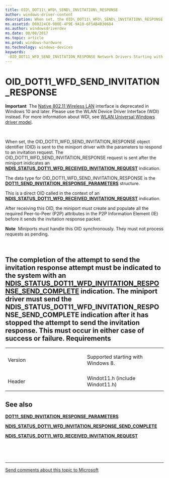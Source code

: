 ```yaml
---
title: OID\_DOT11\_WFD\_SEND\_INVITATION\_RESPONSE
author: windows-driver-content
description: When set, the OID\_DOT11\_WFD\_SEND\_INVITATION\_RESPONSE object identifier (OID) is sent to the miniport driver with the parameters to respond to an invitation request.
ms.assetid: D80224C0-980E-4F9E-9A10-6F5AB4B306D4
ms.author: windowsdriverdev
ms.date: 08/08/2017
ms.topic: article
ms.prod: windows-hardware
ms.technology: windows-devices
keywords: 
 -OID_DOT11_WFD_SEND_INVITATION_RESPONSE Network Drivers Starting with Windows Vista
---
```


# OID\_DOT11\_WFD\_SEND\_INVITATION\_RESPONSE


**Important**  The [Native 802.11 Wireless LAN](https://msdn.microsoft.com/library/windows/hardware/ff560690) interface is deprecated in Windows 10 and later. Please use the WLAN Device Driver Interface (WDI) instead. For more information about WDI, see [WLAN Universal Windows driver model](https://msdn.microsoft.com/library/windows/hardware/dn897672).

 

When set, the OID\_DOT11\_WFD\_SEND\_INVITATION\_RESPONSE object identifier (OID) is sent to the miniport driver with the parameters to respond to an invitation request. The OID\_DOT11\_WFD\_SEND\_INVITATION\_RESPONSE request is sent after the miniport inidicates an [**NDIS\_STATUS\_DOT11\_WFD\_RECEIVED\_INVITATION\_REQUEST**](https://msdn.microsoft.com/library/windows/hardware/hh439793) indication.

The data type for OID\_DOT11\_WFD\_SEND\_INVITATION\_RESPONSE is the [**DOT11\_SEND\_INVITATION\_RESPONSE\_PARAMETERS**](https://msdn.microsoft.com/library/windows/hardware/hh406551) structure.

This is a direct OID called in the context of an [**NDIS\_STATUS\_DOT11\_WFD\_RECEIVED\_INVITATION\_REQUEST**](https://msdn.microsoft.com/library/windows/hardware/hh439793) indication.

After receiving this OID, the miniport must create and populate all the required Peer-to-Peer (P2P) attributes in the P2P Information Element (IE) before it sends the invitation response packet.

**Note**  Miniports must handle this OID synchronously. They must not process requests as pending.

 

The completion of the attempt to send the invitation response attempt must be indicated to the system with an [**NDIS\_STATUS\_DOT11\_WFD\_INVITATION\_RESPONSE\_SEND\_COMPLETE**](https://msdn.microsoft.com/library/windows/hardware/hh439781) indication. The miniport driver must send the **NDIS\_STATUS\_DOT11\_WFD\_INVITATION\_RESPONSE\_SEND\_COMPLETE** indication after it has stopped the attempt to send the invitation response. This must occur in either case of success or failure.
Requirements
------------

<table>
<colgroup>
<col width="50%" />
<col width="50%" />
</colgroup>
<tbody>
<tr class="odd">
<td><p>Version</p></td>
<td><p>Supported starting with Windows 8.</p></td>
</tr>
<tr class="even">
<td><p>Header</p></td>
<td>Windot11.h (include Windot11.h)</td>
</tr>
</tbody>
</table>

## See also


[**DOT11\_SEND\_INVITATION\_RESPONSE\_PARAMETERS**](https://msdn.microsoft.com/library/windows/hardware/hh406551)

[**NDIS\_STATUS\_DOT11\_WFD\_INVITATION\_RESPONSE\_SEND\_COMPLETE**](https://msdn.microsoft.com/library/windows/hardware/hh439781)

[**NDIS\_STATUS\_DOT11\_WFD\_RECEIVED\_INVITATION\_REQUEST**](https://msdn.microsoft.com/library/windows/hardware/hh439793)

 

 


--------------------
[Send comments about this topic to Microsoft](mailto:wsddocfb@microsoft.com?subject=Documentation%20feedback%20%5Bnetvista\netvista%5D:%20OID_DOT11_WFD_SEND_INVITATION_RESPONSE%20%20RELEASE:%20%288/8/2017%29&body=%0A%0APRIVACY%20STATEMENT%0A%0AWe%20use%20your%20feedback%20to%20improve%20the%20documentation.%20We%20don't%20use%20your%20email%20address%20for%20any%20other%20purpose,%20and%20we'll%20remove%20your%20email%20address%20from%20our%20system%20after%20the%20issue%20that%20you're%20reporting%20is%20fixed.%20While%20we're%20working%20to%20fix%20this%20issue,%20we%20might%20send%20you%20an%20email%20message%20to%20ask%20for%20more%20info.%20Later,%20we%20might%20also%20send%20you%20an%20email%20message%20to%20let%20you%20know%20that%20we've%20addressed%20your%20feedback.%0A%0AFor%20more%20info%20about%20Microsoft's%20privacy%20policy,%20see%20http://privacy.microsoft.com/default.aspx. "Send comments about this topic to Microsoft")


